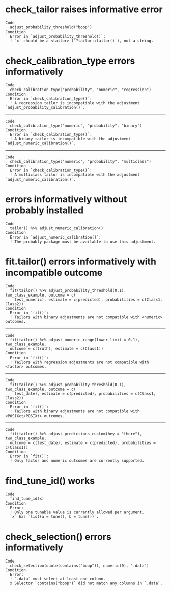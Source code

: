 # check_tailor raises informative error

    Code
      adjust_probability_threshold("boop")
    Condition
      Error in `adjust_probability_threshold()`:
      ! `x` should be a <tailor> (`?tailor::tailor()`), not a string.

# check_calibration_type errors informatively

    Code
      check_calibration_type("probability", "numeric", "regression")
    Condition
      Error in `check_calibration_type()`:
      ! A regression tailor is incompatible with the adjustment `adjust_probability_calibration()`.

---

    Code
      check_calibration_type("numeric", "probability", "binary")
    Condition
      Error in `check_calibration_type()`:
      ! A binary tailor is incompatible with the adjustment `adjust_numeric_calibration()`.

---

    Code
      check_calibration_type("numeric", "probability", "multiclass")
    Condition
      Error in `check_calibration_type()`:
      ! A multiclass tailor is incompatible with the adjustment `adjust_numeric_calibration()`.

# errors informatively without probably installed

    Code
      tailor() %>% adjust_numeric_calibration()
    Condition
      Error in `adjust_numeric_calibration()`:
      ! The probably package must be available to use this adjustment.

# fit.tailor() errors informatively with incompatible outcome

    Code
      fit(tailor() %>% adjust_probability_threshold(0.1), two_class_example, outcome = c(
        test_numeric), estimate = c(predicted), probabilities = c(Class1, Class2))
    Condition
      Error in `fit()`:
      ! Tailors with binary adjustments are not compatible with <numeric> outcomes.

---

    Code
      fit(tailor() %>% adjust_numeric_range(lower_limit = 0.1), two_class_example,
      outcome = c(truth), estimate = c(Class1))
    Condition
      Error in `fit()`:
      ! Tailors with regression adjustments are not compatible with <factor> outcomes.

---

    Code
      fit(tailor() %>% adjust_probability_threshold(0.1), two_class_example, outcome = c(
        test_date), estimate = c(predicted), probabilities = c(Class1, Class2))
    Condition
      Error in `fit()`:
      ! Tailors with binary adjustments are not compatible with <POSIXct/POSIXt> outcomes.

---

    Code
      fit(tailor() %>% adjust_predictions_custom(hey = "there"), two_class_example,
      outcome = c(test_date), estimate = c(predicted), probabilities = c(Class1))
    Condition
      Error in `fit()`:
      ! Only factor and numeric outcomes are currently supported.

# find_tune_id() works

    Code
      find_tune_id(x)
    Condition
      Error:
      ! Only one tunable value is currently allowed per argument.
      `x` has `list(a = tune(), b = tune())`.

# check_selection() errors informatively

    Code
      check_selection(quote(contains("boop")), numeric(0), ".data")
    Condition
      Error:
      ! `.data` must select at least one column.
      x Selector `contains("boop")` did not match any columns in `.data`.

